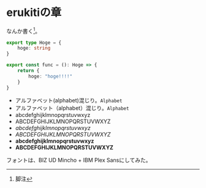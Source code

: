 # erukitiの章

なんか書く[^footnote]。

[^footnote]: 脚注

```ts
export type Hoge = {
    hoge: string
}

export const func = (): Hoge => {
    return {
        hoge: "hoge!!!!"
    }
}
```

* アルファベット(alphabet)混じり。`Alphabet`
* アルファベット（alphabet）混じり。`Alphabet`
* abcdefghijklmnopqrstuvwxyz
* ABCDEFGHIJKLMNOPQRSTUVWXYZ
* _abcdefghijklmnopqrstuvwxyz_
* _ABCDEFGHIJKLMNOPQRSTUVWXYZ_
* **abcdefghijklmnopqrstuvwxyz**
* **ABCDEFGHIJKLMNOPQRSTUVWXYZ**

フォントは、BIZ UD Mincho + IBM Plex Sansにしてみた。
